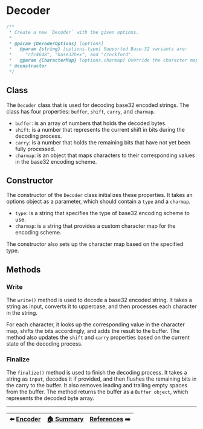 # Decoder

```ts
/**
 * Create a new `Decoder` with the given options.
 *
 * @param {DecoderOptions} [options]
 *   @param {string} [options.type] Supported Base-32 variants are:
 *     "rfc4648", "base32hex", and "crockford".
 *   @param {CharacterMap} [options.charmap] Override the character map used in decoding.
 * @constructor
 */
```

## Class

The `Decoder` class that is used for decoding base32 encoded strings.
The class has four properties: `buffer`, `shift`, `carry`, and `charmap`.

- `buffer`: is an array of numbers that holds the decoded bytes.
- `shift`: is a number that represents the current shift in bits during the decoding process.
- `carry`: is a number that holds the remaining bits that have not yet been fully processed.
- `charmap`: is an object that maps characters to their corresponding values in the base32 encoding scheme.

## Constructor

The constructor of the `Decoder` class initializes these properties. It takes an options object as a parameter, which should contain a `type` and a `charmap`. 

- `type`: is a string that specifies the type of base32 encoding scheme to use.
- `charmap`: is a string that provides a custom character map for the encoding scheme.

The constructor also sets up the character map based on the specified type.

## Methods

### Write

The `write()` method is used to decode a base32 encoded string. It takes a string as input, converts it to uppercase, and then processes each character in the string.

For each character, it looks up the corresponding value in the character map, shifts the bits accordingly, and adds the result to the buffer. The method also updates the `shift` and `carry` properties based on the current state of the decoding process.

### Finalize

The `finalize()` method is used to finish the decoding process. It takes a string as `input`, decodes it if provided, and then flushes the remaining bits in the carry to the buffer. It also removes leading and trailing empty spaces from the buffer. The method returns the buffer as a `Buffer object`, which represents the decoded byte array.

---

<p align="center">

| ⬅️ [Encoder](Encoder.md)| [🏠 Summary](Summary.md) | [References](References.md) ➡️|
|:------------------------:|:-------------------------:|:------------------------------:|
</p>
